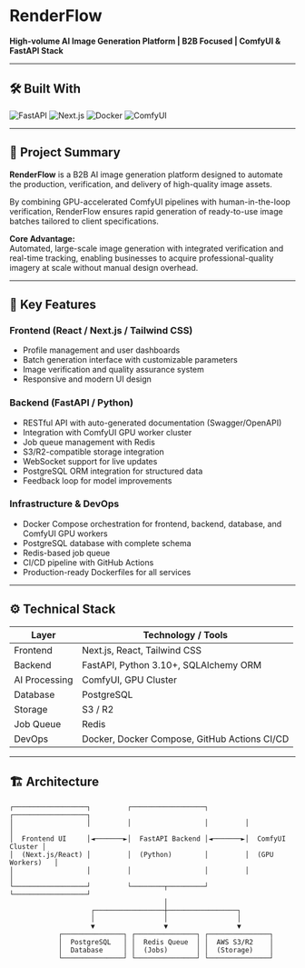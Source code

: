 # RenderFlow

**High-volume AI Image Generation Platform | B2B Focused | ComfyUI & FastAPI Stack**

---

## 🛠️ Built With

![FastAPI](https://img.shields.io/badge/FastAPI-009688?style=for-the-badge&logo=fastapi&logoColor=white)
![Next.js](https://img.shields.io/badge/Next.js-000000?style=for-the-badge&logo=next.js&logoColor=white)
![Docker](https://img.shields.io/badge/Docker-2496ED?style=for-the-badge&logo=docker&logoColor=white)
![ComfyUI](https://img.shields.io/badge/ComfyUI-FF6F61?style=for-the-badge)

---

## 🧠 Project Summary

**RenderFlow** is a B2B AI image generation platform designed to automate the production, verification, and delivery of high-quality image assets.

By combining GPU-accelerated ComfyUI pipelines with human-in-the-loop verification, RenderFlow ensures rapid generation of ready-to-use image batches tailored to client specifications.  

**Core Advantage:**  
Automated, large-scale image generation with integrated verification and real-time tracking, enabling businesses to acquire professional-quality imagery at scale without manual design overhead.

---

## 🎯 Key Features

### Frontend (React / Next.js / Tailwind CSS)
- Profile management and user dashboards  
- Batch generation interface with customizable parameters  
- Image verification and quality assurance system  
- Responsive and modern UI design  

### Backend (FastAPI / Python)
- RESTful API with auto-generated documentation (Swagger/OpenAPI)  
- Integration with ComfyUI GPU worker cluster  
- Job queue management with Redis  
- S3/R2-compatible storage integration  
- WebSocket support for live updates  
- PostgreSQL ORM integration for structured data  
- Feedback loop for model improvements  

### Infrastructure & DevOps
- Docker Compose orchestration for frontend, backend, database, and ComfyUI GPU workers  
- PostgreSQL database with complete schema  
- Redis-based job queue  
- CI/CD pipeline with GitHub Actions  
- Production-ready Dockerfiles for all services  

---

## ⚙️ Technical Stack

| Layer          | Technology / Tools                         |
|----------------|--------------------------------------------|
| Frontend       | Next.js, React, Tailwind CSS               |
| Backend        | FastAPI, Python 3.10+, SQLAlchemy ORM      |
| AI Processing  | ComfyUI, GPU Cluster                       |
| Database       | PostgreSQL                                 |
| Storage        | S3 / R2                                    |
| Job Queue      | Redis                                      |
| DevOps         | Docker, Docker Compose, GitHub Actions CI/CD |

---


## 🏗️ Architecture

```text
┌──────────────────┐         ┌──────────────────┐         ┌──────────────────┐
│                  │         │                  │         │                  │
│  Frontend UI     │◄───────►│  FastAPI Backend │◄───────►│  ComfyUI Cluster │
│  (Next.js/React) │         │  (Python)        │         │  (GPU Workers)   │
│                  │         │                  │         │                  │
└──────────────────┘         └────────┬─────────┘         └──────────────────┘
                                      │
                    ┌─────────────────┼─────────────────┐
                    │                 │                 │
                    ▼                 ▼                 ▼
            ┌───────────────┐ ┌───────────────┐ ┌───────────────┐
            │  PostgreSQL   │ │  Redis Queue  │ │  AWS S3/R2    │
            │  Database     │ │  (Jobs)       │ │  (Storage)    │
            └───────────────┘ └───────────────┘ └───────────────┘
